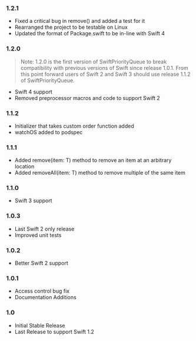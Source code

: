 ### 1.2.1
- Fixed a critical bug in remove() and added a test for it
- Rearranged the project to be testable on Linux
- Updated the format of Package.swift to be in-line with Swift 4

### 1.2.0
> Note: 1.2.0 is the first version of SwiftPriorityQueue to break compatibility with previous versions of Swift since release 1.0.1. From this point forward users of Swift 2 and Swift 3 should use release 1.1.2 of SwiftPriorityQueue.

- Swift 4 support
- Removed preprocessor macros and code to support Swift 2

### 1.1.2
- Initializer that takes custom order function added
- watchOS added to podspec

### 1.1.1
- Added remove(item: T) method to remove an item at an arbitrary location
- Added removeAll(item: T) method to remove multiple of the same item

### 1.1.0
- Swift 3 support

### 1.0.3
- Last Swift 2 only release
- Improved unit tests

### 1.0.2
- Better Swift 2 support

### 1.0.1
- Access control bug fix
- Documentation Additions

### 1.0
- Initial Stable Release
- Last Release to support Swift 1.2

